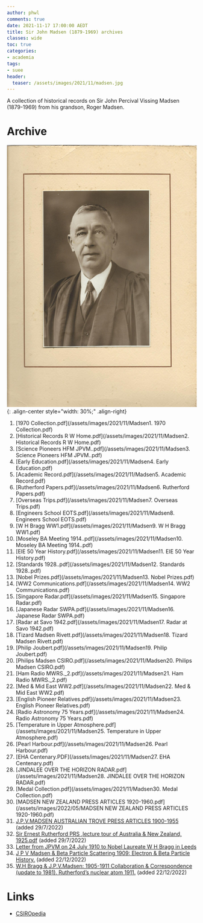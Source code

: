 ```yaml
---
author: phwl
comments: true
date: 2021-11-17 17:00:00 AEDT
title: Sir John Madsen (1879-1969) archives
classes: wide
toc: true
categories:
- academia
tags:
- suee
header:
  teaser: /assets/images/2021/11/madsen.jpg
---
```


A collection of historical records on Sir John Percival Vissing Madsen (1879-1969) from his grandson, Roger Madsen.

<!-- more -->

# Archive
![madsenportrait](/assets/images/2021/11/JPVMEHAportrait.jpg "Portrait"){: .align-center style="width: 30%;" .align-right}
 1. [1970 Collection.pdf](/assets/images/2021/11/Madsen1. 1970 Collection.pdf)
 1. [Historical Records R W Home.pdf](/assets/images/2021/11/Madsen2. Historical Records R W Home.pdf)
 1. [Science Pioneers HFM JPVM..pdf](/assets/images/2021/11/Madsen3. Science Pioneers HFM JPVM..pdf)
 1. [Early Education.pdf](/assets/images/2021/11/Madsen4. Early Education.pdf)
 1. [Academic Record.pdf](/assets/images/2021/11/Madsen5. Academic Record.pdf)
 1. [Rutherford Papers.pdf](/assets/images/2021/11/Madsen6. Rutherford Papers.pdf)
 1. [Overseas Trips.pdf](/assets/images/2021/11/Madsen7. Overseas Trips.pdf)
 1. [Engineers School EOTS.pdf](/assets/images/2021/11/Madsen8. Engineers School EOTS.pdf)
 1. [W H Bragg WW1.pdf](/assets/images/2021/11/Madsen9. W H Bragg WW1.pdf)
 1. [Moseley BA Meeting 1914..pdf](/assets/images/2021/11/Madsen10. Moseley BA Meeting 1914..pdf)
 1. [EIE 50 Year History.pdf](/assets/images/2021/11/Madsen11. EIE 50 Year History.pdf)
 1. [Standards 1928..pdf](/assets/images/2021/11/Madsen12. Standards 1928..pdf)
 1. [Nobel Prizes.pdf](/assets/images/2021/11/Madsen13. Nobel Prizes.pdf)
 1. [WW2 Communications.pdf](/assets/images/2021/11/Madsen14. WW2 Communications.pdf)
 1. [Singapore Radar.pdf](/assets/images/2021/11/Madsen15. Singapore Radar.pdf)
 1. [Japanese Radar SWPA.pdf](/assets/images/2021/11/Madsen16. Japanese Radar SWPA.pdf)
 1. [Radar at Savo 1942.pdf](/assets/images/2021/11/Madsen17. Radar at Savo 1942.pdf)
 1. [Tizard Madsen Rivett.pdf](/assets/images/2021/11/Madsen18. Tizard Madsen Rivett.pdf)
 1. [Philip Joubert.pdf](/assets/images/2021/11/Madsen19. Philip Joubert.pdf)
 1. [Philips Madsen CSIRO.pdf](/assets/images/2021/11/Madsen20. Philips Madsen CSIRO.pdf)
 1. [Ham Radio MWRS._2.pdf](/assets/images/2021/11/Madsen21. Ham Radio MWRS._2.pdf)
 1. [Med & Mid East WW2.pdf](/assets/images/2021/11/Madsen22. Med & Mid East WW2.pdf)
 1. [English Pioneer Relatives.pdf](/assets/images/2021/11/Madsen23. English Pioneer Relatives.pdf)
 1. [Radio Astronomy 75 Years.pdf](/assets/images/2021/11/Madsen24. Radio Astronomy 75 Years.pdf)
 1. [Temperature in Upper Atmosphere.pdf](/assets/images/2021/11/Madsen25. Temperature in Upper Atmosphere.pdf)
 1. [Pearl Harbour.pdf](/assets/images/2021/11/Madsen26. Pearl Harbour.pdf)
 1. [EHA Centenary.PDF](/assets/images/2021/11/Madsen27. EHA Centenary.pdf)
 1. [JINDALEE OVER THE HORIZON RADAR.pdf](/assets/images/2021/11/Madsen28. JINDALEE OVER THE HORIZON RADAR.pdf)
 1. [Medal Collection.pdf](/assets/images/2021/11/Madsen30. Medal Collection.pdf)
 1. [MADSEN NEW ZEALAND PRESS ARTICLES 1920-1960.pdf](/assets/images/2022/05/MADSEN NEW ZEALAND PRESS ARTICLES 1920-1960.pdf)
 1. [J.P.V.MADSEN AUSTRALIAN TROVE PRESS ARTICLES 1900-1955](/assets/images/2022/07/JPVMaustralianPressArticles.pdf) (added 29/7/2022)
 1. [Sir Ernest Rutherford PRS ,lecture tour of Australia & New Zealand, 1925.pdf](/assets/images/2022/07/JPVMrutherford1925LectureTour.pdf) (added 29/7/2022)
 1. [Letter from JPVM on 24 July 1910 to Nobel Laureate W H Bragg in Leeds](/assets/images/2022/08/JPVMletterToBragg24July1910.pdf)
 1. [J P V Madsen & Beta Particle Scattering 1909: Electron & Beta Particle History.](/assets/images/2022/12/Madsen41.BetaSingleCollision1909.pdf) (added 22/12/2022)
 1. [W.H Bragg & J.P.V.Madsen: 1905-1911 Collaboration & Correspondence (update to 1981). Rutherford’s nuclear atom 1911.](/assets/images/2022/12/Madsen42.Bragg,Madsen,Rutherford1911AtomTheory(HistoricalRecord).pdf) (added 22/12/2022)

# Links
  * [CSIROpedia](https://csiropedia.csiro.au/john-madsen/)
